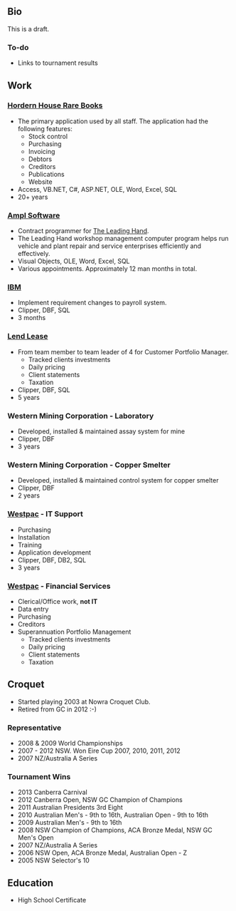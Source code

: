 ## Bio

<div class="alert alert-warning">
<p>This is a draft.</p>
<h3>To-do</h3>
<ul>
<li>Links to tournament results</li>
</ul> 
</div>

## Work

### [Hordern House Rare Books](http://www.hordern.com)

- The primary application used by all staff. The application had the following features:
	- Stock control
	- Purchasing
	- Invoicing
	- Debtors
	- Creditors
	- Publications
	- Website
- Access, VB.NET, C#, ASP.NET, OLE, Word, Excel, SQL
- 20+ years
 
### [Ampl Software](http://www.ampl.com.au)

- Contract programmer for [The Leading Hand](http://www.theleadinghand.com).
- The Leading Hand workshop management computer program helps run vehicle and plant repair and service enterprises efficiently and effectively. 
- Visual Objects, OLE, Word, Excel, SQL
- Various appointments. Approximately 12 man months in total. 

### [IBM](http://www.ibm.com)

- Implement requirement changes to payroll system.
- Clipper, DBF, SQL
- 3 months

### [Lend Lease](http://www.lendlease.com)

- From team member to team leader of 4 for Customer Portfolio Manager.
	- Tracked clients investments
	- Daily pricing
	- Client statements
	- Taxation
- Clipper, DBF, SQL
- 5 years
 
### Western Mining Corporation - Laboratory

- Developed, installed & maintained assay system for mine
- Clipper, DBF
- 3 years 

### Western Mining Corporation - Copper Smelter

- Developed, installed & maintained control system for copper smelter
- Clipper, DBF
- 2 years

### [Westpac](http://www.westpac.com.au) - IT Support 

- Purchasing
- Installation
- Training
- Application development
- Clipper, DBF, DB2, SQL
- 3 years

### [Westpac](http://www.westpac.com.au) - Financial Services 

- Clerical/Office work, **not IT**
- Data entry
- Purchasing
- Creditors
- Superannuation Portfolio Management
	- Tracked clients investments
	- Daily pricing
	- Client statements
	- Taxation

## Croquet

- Started playing 2003 at Nowra Croquet Club.
- Retired from GC in 2012 :-)

### Representative

- 2008 & 2009 World Championships 
- 2007 - 2012 NSW. Won Eire Cup 2007, 2010, 2011, 2012
- 2007 NZ/Australia A Series

### Tournament Wins

- 2013 Canberra Carnival
- 2012 Canberra Open, NSW GC Champion of Champions
- 2011 Australian Presidents 3rd Eight  
- 2010 Australian Men's - 9th to 16th, Australian Open - 9th to 16th
- 2009 Australian Men's - 9th to 16th
- 2008 NSW Champion of Champions, ACA Bronze Medal, NSW GC Men's Open 
- 2007 NZ/Australia A Series
- 2006 NSW Open, ACA Bronze Medal, Australian Open - Z
- 2005 NSW Selector's 10

## Education

- High School Certificate